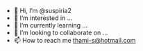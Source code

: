 - 👋 Hi, I’m @suspiria2
- 👀 I’m interested in ...
- 🌱 I’m currently learning ...
- 💞️ I’m looking to collaborate on ...
- 📫 How to reach me thami-s@hotmail.com

<!---
suspiria2/suspiria2 is a ✨ special ✨ repository because its `README.md` (this file) appears on your GitHub profile.
You can click the Preview link to take a look at your changes.
--->
